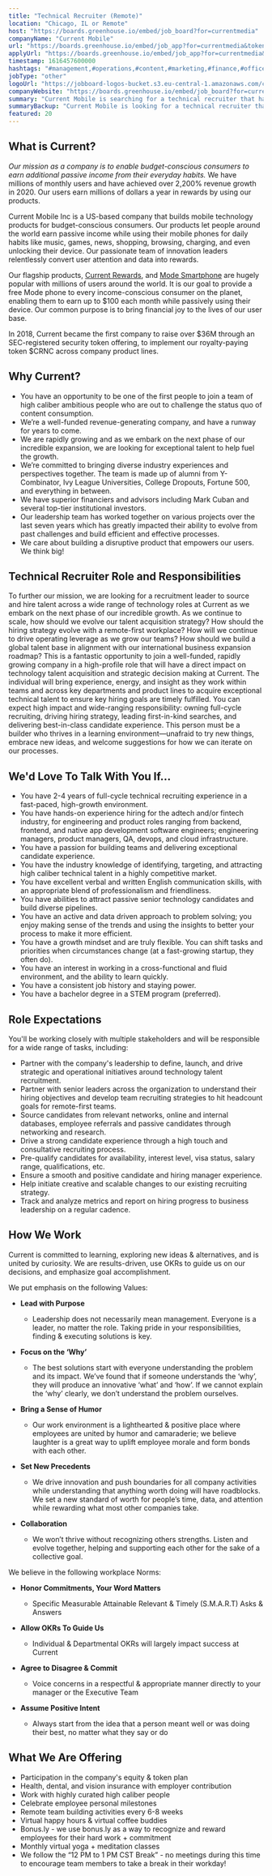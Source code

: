 ```yaml
---
title: "Technical Recruiter (Remote)"
location: "Chicago, IL or Remote"
host: "https://boards.greenhouse.io/embed/job_board?for=currentmedia"
companyName: "Current Mobile"
url: "https://boards.greenhouse.io/embed/job_app?for=currentmedia&token=4989040002"
applyUrl: "https://boards.greenhouse.io/embed/job_app?for=currentmedia&token=4989040002#app"
timestamp: 1616457600000
hashtags: "#management,#operations,#content,#marketing,#finance,#office,#English"
jobType: "other"
logoUrl: "https://jobboard-logos-bucket.s3.eu-central-1.amazonaws.com/current-mobile"
companyWebsite: "https://boards.greenhouse.io/embed/job_board?for=currentmedia"
summary: "Current Mobile is searching for a technical recruiter that has 2-4 years of full-cycle technical recruiting experience in a fast-paced, high-growth environment."
summaryBackup: "Current Mobile is looking for a technical recruiter that has experience in: #management, #operations, #content."
featured: 20
---
```


## What is Current?

_Our mission as a company is to enable budget-conscious consumers to earn additional passive income from their everyday habits._ We have millions of monthly users and have achieved over 2,200% revenue growth in 2020. Our users earn millions of dollars a year in rewards by using our products.

Current Mobile Inc is a US-based company that builds mobile technology products for budget-conscious consumers. Our products let people around the world earn passive income while using their mobile phones for daily habits like music, games, news, shopping, browsing, charging, and even unlocking their device. Our passionate team of innovation leaders relentlessly convert user attention and data into rewards. 

Our flagship products, [Current Rewards](https://play.google.com/store/apps/details?id=us.current.android&hl=en_US&gl=US), and [Mode Smartphone](http://modephone.com/) are hugely popular with millions of users around the world. It is our goal to provide a free Mode phone to every income-conscious consumer on the planet, enabling them to earn up to $100 each month while passively using their device. Our common purpose is to bring financial joy to the lives of our user base.

In 2018, Current became the first company to raise over $36M through an SEC-registered security token offering, to implement our royalty-paying token $CRNC across company product lines. 

## Why Current? 

*   You have an opportunity to be one of the first people to join a team of high caliber ambitious people who are out to challenge the status quo of content consumption. 
*   We’re a well-funded revenue-generating company, and have a runway for years to come.
*   We are rapidly growing and as we embark on the next phase of our incredible expansion, we are looking for exceptional talent to help fuel the growth.
*   We’re committed to bringing diverse industry experiences and perspectives together. The team is made up of alumni from Y-Combinator, Ivy League Universities, College Dropouts, Fortune 500, and everything in between.
*   We have superior financiers and advisors including Mark Cuban and several top-tier institutional investors.
*   Our leadership team has worked together on various projects over the last seven years which has greatly impacted their ability to evolve from past challenges and build efficient and effective processes.
*   We care about building a disruptive product that empowers our users. We think big!

## Technical Recruiter Role and Responsibilities

To further our mission, we are looking for a recruitment leader to source and hire talent across a wide range of technology roles at Current as we embark on the next phase of our incredible growth. As we continue to scale, how should we evolve our talent acquisition strategy? How should the hiring strategy evolve with a remote-first workplace? How will we continue to drive operating leverage as we grow our teams? How should we build a global talent base in alignment with our international business expansion roadmap? This is a fantastic opportunity to join a well-funded, rapidly growing company in a high-profile role that will have a direct impact on technology talent acquisition and strategic decision making at Current. The individual will bring experience, energy, and insight as they work within teams and across key departments and product lines to acquire exceptional technical talent to ensure key hiring goals are timely fulfilled. You can expect high impact and wide-ranging responsibility: owning full-cycle recruiting, driving hiring strategy, leading first-in-kind searches, and delivering best-in-class candidate experience. This person must be a builder who thrives in a learning environment—unafraid to try new things, embrace new ideas, and welcome suggestions for how we can iterate on our processes.

## We'd Love To Talk With You If…

*   You have 2-4 years of full-cycle technical recruiting experience in a fast-paced, high-growth environment.
*   You have hands-on experience hiring for the adtech and/or fintech industry, for engineering and product roles ranging from backend, frontend, and native app development software engineers; engineering managers, product managers, QA, devops, and cloud infrastructure.
*   You have a passion for building teams and delivering exceptional candidate experience. 
*   You have the industry knowledge of identifying, targeting, and attracting high caliber technical talent in a highly competitive market.
*   You have excellent verbal and written English communication skills, with an appropriate blend of professionalism and friendliness. 
*   You have abilities to attract passive senior technology candidates and build diverse pipelines. 
*   You have an active and data driven approach to problem solving; you enjoy making sense of the trends and using the insights to better your process to make it more efficient. 
*   You have a growth mindset and are truly flexible. You can shift tasks and priorities when circumstances change (at a fast-growing startup, they often do). 
*   You have an interest in working in a cross-functional and fluid environment, and the ability to learn quickly.
*   You have a consistent job history and staying power.
*   You have a bachelor degree in a STEM program (preferred).

## Role Expectations

You'll be working closely with multiple stakeholders and will be responsible for a wide range of tasks, including:

*   Partner with the company's leadership to define, launch, and drive strategic and operational initiatives around technology talent recruitment.
*   Partner with senior leaders across the organization to understand their hiring objectives and develop team recruiting strategies to hit headcount goals for remote-first teams.
*   Source candidates from relevant networks, online and internal databases, employee referrals and passive candidates through networking and research.
*   Drive a strong candidate experience through a high touch and consultative recruiting process.
*   Pre-qualify candidates for availability, interest level, visa status, salary range, qualifications, etc.
*   Ensure a smooth and positive candidate and hiring manager experience.
*   Help initiate creative and scalable changes to our existing recruiting strategy.
*   Track and analyze metrics and report on hiring progress to business leadership on a regular cadence.

## How We Work

Current is committed to learning, exploring new ideas & alternatives, and is united by curiosity. We are results-driven, use OKRs to guide us on our decisions, and emphasize goal accomplishment.

We put emphasis on the following Values:

*   **Lead with Purpose**
    *   Leadership does not necessarily mean management. Everyone is a leader, no matter the role. Taking pride in your responsibilities, finding & executing solutions is key.

*   **Focus on the ‘Why’**
    *   The best solutions start with everyone understanding the problem and its impact. We’ve found that if someone understands the ‘why’, they will produce an innovative ‘what’ and ‘how’. If we cannot explain the ‘why’ clearly, we don’t understand the problem ourselves.

*   **Bring a Sense of Humor**
    *   Our work environment is a lighthearted & positive place where employees are united by humor and camaraderie; we believe laughter is a great way to uplift employee morale and form bonds with each other.

*   **Set New Precedents**
    *   We drive innovation and push boundaries for all company activities while understanding that anything worth doing will have roadblocks. We set a new standard of worth for people’s time, data, and attention while rewarding what most other companies take.

*   **Collaboration**
    *   We won’t thrive without recognizing others strengths. Listen and evolve together, helping and supporting each other for the sake of a collective goal.

We believe in the following workplace Norms:

*   **Honor Commitments, Your Word Matters**
    *   Specific Measurable Attainable Relevant & Timely (S.M.A.R.T) Asks & Answers

*   **Allow OKRs To Guide Us**
    *   Individual & Departmental OKRs will largely impact success at Current

*   **Agree to Disagree & Commit**
    *   Voice concerns in a respectful & appropriate manner directly to your manager or the Executive Team

*   **Assume Positive Intent**
    *   Always start from the idea that a person meant well or was doing their best, no matter what they say or do

## What We Are Offering

*   Participation in the company's equity & token plan
*   Health, dental, and vision insurance with employer contribution 
*   Work with highly curated high caliber people
*   Celebrate employee personal milestones
*   Remote team building activities every 6-8 weeks
*   Virtual happy hours & virtual coffee buddies
*   Bonus.ly - we use bonus.ly as a way to recognize and reward employees for their hard work + commitment 
*   Monthly virtual yoga + meditation classes
*   We follow the “12 PM to 1 PM CST Break” - no meetings during this time to encourage team members to take a break in their workday!
